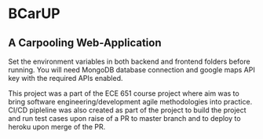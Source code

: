 # BCarUP
## A Carpooling Web-Application

Set the environment variables in both backend and frontend folders before running. You will need MongoDB database connection and google maps API key with the required APIs enabled.

This project was a part of the ECE 651 course project where aim was to bring software engineering/development agile methodologies into practice. CI/CD pipleline was also created as part of the project to build the project and run test cases upon raise of a PR to master branch and to deploy to heroku upon merge of the PR.
